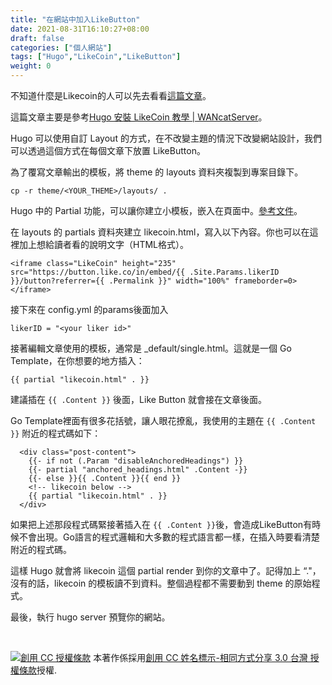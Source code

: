 ```yaml
---
title: "在網站中加入LikeButton"
date: 2021-08-31T16:10:27+08:00
draft: false
categories: ["個人網站"]
tags: ["Hugo","LikeCoin","LikeButton"]
weight: 0
---
```



不知道什麼是Likecoin的人可以先去看看[這篇文章](https://richard23.com/what-is-likecoin/)。

這篇文章主要是參考[Hugo 安裝 LikeCoin 教學 | WANcatServer](https://wancat.cc/post/hugo-install-likecoin/#%E6%8F%92%E5%85%A5-likecoin)。

Hugo 可以使用自訂 Layout 的方式，在不改變主題的情況下改變網站設計，我們可以透過這個方式在每個文章下放置 LikeButton。

為了覆寫文章輸出的模板，將 theme 的 layouts 資料夾複製到專案目錄下。
```
cp -r theme/<YOUR_THEME>/layouts/ .
```
Hugo 中的 Partial 功能，可以讓你建立小模板，嵌入在頁面中。[參考文件](https://gohugo.io/templates/partials/)。

在 layouts 的 partials 資料夾建立 likecoin.html，寫入以下內容。你也可以在這裡加上想給讀者看的說明文字（HTML格式）。

```
<iframe class="LikeCoin" height="235" src="https://button.like.co/in/embed/{{ .Site.Params.likerID }}/button?referrer={{ .Permalink }}" width="100%" frameborder=0></iframe>
```

接下來在 config.yml 的params後面加入

```
likerID = "<your liker id>"
```

接著編輯文章使用的模板，通常是 _default/single.html。這就是一個 Go Template，在你想要的地方插入：

```
{{ partial "likecoin.html" . }}
```

建議插在 `{{ .Content }}` 後面，Like Button 就會接在文章後面。

Go Template裡面有很多花括號，讓人眼花撩亂，我使用的主題在 `{{ .Content }}` 附近的程式碼如下：

```
  <div class="post-content">
    {{- if not (.Param "disableAnchoredHeadings") }}
    {{- partial "anchored_headings.html" .Content -}}
    {{- else }}{{ .Content }}{{ end }}
    <!-- likecoin below -->
    {{ partial "likecoin.html" . }}
  </div>
```

如果把上述那段程式碼緊接著插入在 `{{ .Content }}`後，會造成LikeButton有時候不會出現。Go語言的程式邏輯和大多數的程式語言都一樣，在插入時要看清楚附近的程式碼。

這樣 Hugo 就會將 likecoin 這個 partial render 到你的文章中了。記得加上 “."，沒有的話，likecoin 的模板讀不到資料。整個過程都不需要動到 theme 的原始程式。

最後，執行 hugo server 預覽你的網站。

<br>

<a rel=license href=http://creativecommons.org/licenses/by-sa/3.0/tw/><img alt="創用 CC 授權條款" style=border-width:0 src=https://i.creativecommons.org/l/by-sa/3.0/tw/88x31.png></a>
本著作係採用<a rel=license href=http://creativecommons.org/licenses/by-sa/3.0/tw/>創用 CC 姓名標示-相同方式分享 3.0 台灣 授權條款</a>授權.

